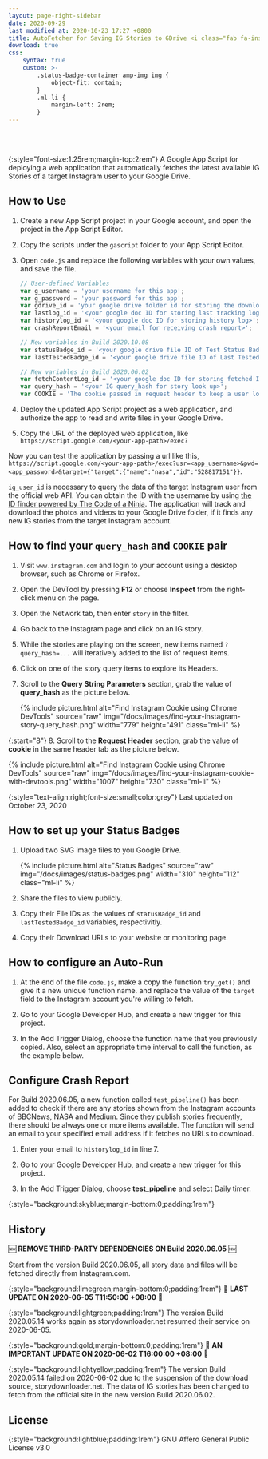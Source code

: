 ```yaml
---
layout: page-right-sidebar
date: 2020-09-29
last_modified_at: 2020-10-23 17:27 +0800
title: AutoFetcher for Saving IG Stories to GDrive <i class="fab fa-instagram"></i><i class="fab fa-google-drive"><i class="fas fa-cloud-download-alt"></i></i>
download: true
css:
    syntax: true
    custom: >-
        .status-badge-container amp-img img {
            object-fit: contain;
        }
        .ml-li {
            margin-left: 2rem;
        }
---
```


<figure class="status-badge-container shadow-none" style="display:flex;margin-top:3rem">
    <amp-img layout="fixed" width="150" height="20" src="https://drive.google.com/u/0/uc?id=1VnSH5wtVOJXd_kmZsCSd3yQSpXTjMr0E&export=download" alt="Last tested date"></amp-img> <amp-img layout="fixed" width="150" height="20" src="https://drive.google.com/u/0/uc?id=1BCyF1y8m1LKj8Um77st-3KC5-sTESoUZ&export=download" alt="Service Status"></amp-img>
</figure>

{:style="font-size:1.25rem;margin-top:2rem"}
A Google App Script for deploying a web application that automatically fetches the latest available IG Stories of a target Instagram user to your Google Drive.

## How to Use

1. Create a new App Script project in your Google account, and open the project in the App Script Editor.

2. Copy the scripts under the `gascript` folder to your App Script Editor.

3. Open `code.js` and replace the following variables with your own values, and save the file.

    ```js
    // User-defined Variables
    var g_username = 'your username for this app';
    var g_password = 'your password for this app';
    var gdrive_id = 'your google drive folder id for storing the downloaded files';
    var lastlog_id = '<your google doc ID for storing last tracking log>';
    var historylog_id = '<your google doc ID for storing history log>';
    var crashReportEmail = '<your email for receiving crash report>';

    // New variables in Build 2020.10.08
    var statusBadge_id = '<your google drive file ID of Test Status Badge>';
    var lastTestedBadge_id = '<your google drive file ID of Last Tested Badge>';

    // New variables in Build 2020.06.02
    var fetchContentLog_id = '<your google doc ID for storing fetched Instgram JSON     Data';
    var query_hash = '<your IG query_hash for story look up>';
    var COOKIE = 'The cookie passed in request header to keep a user logged in';
    ```

4. Deploy the updated App Script project as a web application, and authorize the app to read and write files in your Google Drive.

5. Copy the URL of the deployed web application, like `https://script.google.com/<your-app-path>/exec?`

Now you can test the application by passing a url like this, `https://script.google.com/<your-app-path>/exec?usr=<app_username>&pwd=<app_password>&target={"target":{"name":"nasa","id":"528817151"}}`.

`ig_user_id` is necessary to query the data of the target Instagram user from the official web API. You can obtain the ID with the username by using [the ID finder powered by The Code of a Ninja](https://codeofaninja.com/tools/find-instagram-user-id). The application will track and download the photos and videos to your Google Drive folder, if it finds any new IG stories from the target Instagram account.

## How to find your `query_hash` and `COOKIE` pair

1. Visit `www.instagram.com` and login to your account using a desktop browser, such as Chrome or Firefox.
2. Open the DevTool by pressing **F12** or choose **Inspect** from the right-click menu on the page.
3. Open the Network tab, then enter `story` in the filter.
4. Go back to the Instagram page and click on an IG story.
5. While the stories are playing on the screen, new items named `?query_hash=...` will iteratively added to the list of request items.
6. Click on one of the story query items to explore its Headers.
7. Scroll to the **Query String Parameters** section, grab the value of **query_hash** as the picture below.

    {% include picture.html alt="Find Instagram Cookie using Chrome DevTools" source="raw" img="/docs/images/find-your-instagram-story-query_hash.png" width="779" height="491" class="ml-li" %}

{:start="8"}
8. Scroll to the **Request Header** section, grab the value of **cookie** in the same header tab as the picture below.

   {% include picture.html alt="Find Instagram Cookie using Chrome DevTools" source="raw" img="/docs/images/find-your-instagram-cookie-with-devtools.png" width="1007" height="730" class="ml-li" %}

{:style="text-align:right;font-size:small;color:grey"}
<i class='far fa-calendar-alt'></i> Last updated on October 23, 2020

## How to set up your Status Badges

1. Upload two SVG image files to you Google Drive.

   {% include picture.html alt="Status Badges" source="raw" img="/docs/images/status-badges.png" width="310" height="112" class="ml-li" %}

2. Share the files to view publicly.

3. Copy their File IDs as the values of `statusBadge_id` and `lastTestedBadge_id` variables, respectivitly.

4. Copy their Download URLs to your website or monitoring page.

## How to configure an Auto-Run

1. At the end of the file `code.js`, make a copy the function `try_get()` and give it a new unique function name. and replace the value of the `target` field to the Instagram account you're willing to fetch.

2. Go to your Google Developer Hub, and create a new trigger for this project.

3. In the Add Trigger Dialog, choose the function name that you previously copied. Also, select an appropriate time interval to call the function, as the example below.

<!--{:style="margin-left:2.5rem"}
![Setup a Google App Script Timed Trigger]({{site.url}}{{ site.baseurl }}/docs/images/setup_a_google_app_script_timed_trigger.png){:width="737" height="811"}-->

<amp-img width="737" height="811" layout="responsive" src="{{site.url}}{{ site.baseurl }}/docs/images/setup_a_google_app_script_timed_trigger.png" alt="Setup a Google App Script Timed Trigger" style="margin-left:2.5rem"></amp-img>

## Configure Crash Report

For Build 2020.06.05, a new function called `test_pipeline()` has been added to check if there are any stories shown from the Instagram accounts of BBCNews, NASA and Medium. Since they publish stories frequently, there should be always one or more items available. The function will send an email to your specified email address if it fetches no URLs to download.

1. Enter your email to `historylog_id` in line 7.

2. Go to your Google Developer Hub, and create a new trigger for this project.

3. In the Add Trigger Dialog, choose **test_pipeline** and select Daily timer.

{:style="background:skyblue;margin-bottom:0;padding:1rem"}

## History

🆕 **REMOVE THIRD-PARTY DEPENDENCIES ON Build 2020.06.05** 🆕

Start from the version Build 2020.06.05, all story data and files will be fetched directly from Instagram.com.

{:style="background:limegreen;margin-bottom:0;padding:1rem"}
🔔 **LAST UPDATE ON 2020-06-05 T11:50:00 +08:00** 🔔

{:style="background:lightgreen;padding:1rem"}
The version Build 2020.05.14 works again as storydownloader.net resumed their service on 2020-06-05.

{:style="background:gold;margin-bottom:0;padding:1rem"}
🚧 **AN IMPORTANT UPDATE ON 2020-06-02 T16:00:00 +08:00** 🚧

{:style="background:lightyellow;padding:1rem"}
The version Build 2020.05.14 failed on 2020-06-02 due to the suspension of the download source, storydownloader.net. The data of IG stories has been changed to fetch from the official site in the new version Build 2020.06.02.

## License

{:style="background:lightblue;padding:1rem"}
GNU Affero General Public License v3.0